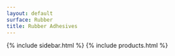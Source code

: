 ```yaml
---
layout: default
surface: Rubber
title: Rubber Adhesives
---
```

{% include sidebar.html %}
{% include products.html %}

